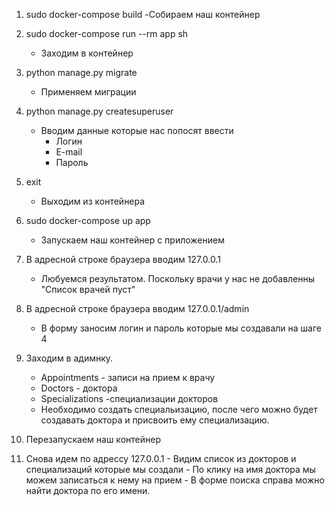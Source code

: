 1. sudo docker-compose build
	-Собираем наш контейнер

2. sudo docker-compose run --rm app sh
	- Заходим в контейнер

3. python manage.py migrate
	- Применяем миграции

4. python manage.py createsuperuser
	- Вводим данные которые нас попосят ввести
		- Логин
		- E-mail
		- Пароль
5. exit
	- Выходим из контейнера

6. sudo docker-compose up app
	- Запускаем наш контейнер с приложением

7. В адресной строке браузера вводим 127.0.0.1
	- Любуемся результатом. Поскольку врачи у нас не добавленны
	"Список врачей пуст"

8. В адресной строке браузера вводим 127.0.0.1/admin
	- В форму заносим логин и пароль которые мы создавали на шаге 4

9. Заходим в адимнку.
	- Appointments - записи на прием к врачу
	- Doctors - доктора
	- Specializations -специализации докторов
	- Необходимо создать специальизацию, после чего можно будет создавать доктора
	и присвоить ему специализацию.

10. Перезапускаем наш контейнер
	
11. Снова идем по адрессу 127.0.0.1
		- Видим список из докторов и специализаций которые мы создали
		- По клику на имя доктора мы можем записаться к нему на прием
		- В форме поиска справа можно найти доктора по его имени.
